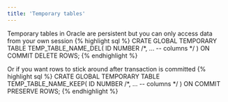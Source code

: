 ```yaml
---
title: 'Temporary tables'
---
```

Temporary tables in Oracle are persistent but you can only access data from your own session
{% highlight sql %}
CRATE GLOBAL TEMPORARY TABLE TEMP_TABLE_NAME_DEL(
  ID   NUMBER /*,
  ... -- columns */
)
ON COMMIT DELETE ROWS;
{% endhighlight %}

Or if you want rows to stick around after transaction is committed
{% highlight sql %}
CRATE GLOBAL TEMPORARY TABLE TEMP_TABLE_NAME_KEEP(
  ID   NUMBER /*,
  ... -- columns */
)
ON COMMIT PRESERVE ROWS;
{% endhighlight %}
